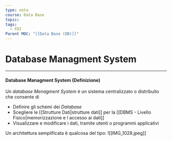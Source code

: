 ```yaml
---
type: nota
course: Data Base
topic: 
tags:
  - FDI
Parent MOC: "[[Data Base (DB)]]"
---
```


# Database Managment System
---
#### Database Managment System (Definizione)
Un _database Menagment System_ è un sistema centralizzato o distribuito che consente di 
- Definire gli schemi dei _Database_
- Scegliere le [[Strutture Dati|strutture dati]] per la [[DBMS - Livello Fisico|memorizzazione e l accesso ai dati]]
- Visualizzare e modificare i dati, tramite utenti o programmi applicativi

Un architettura semplificata è qualcosa del tipo:
![[IMG_1028.jpeg]]




